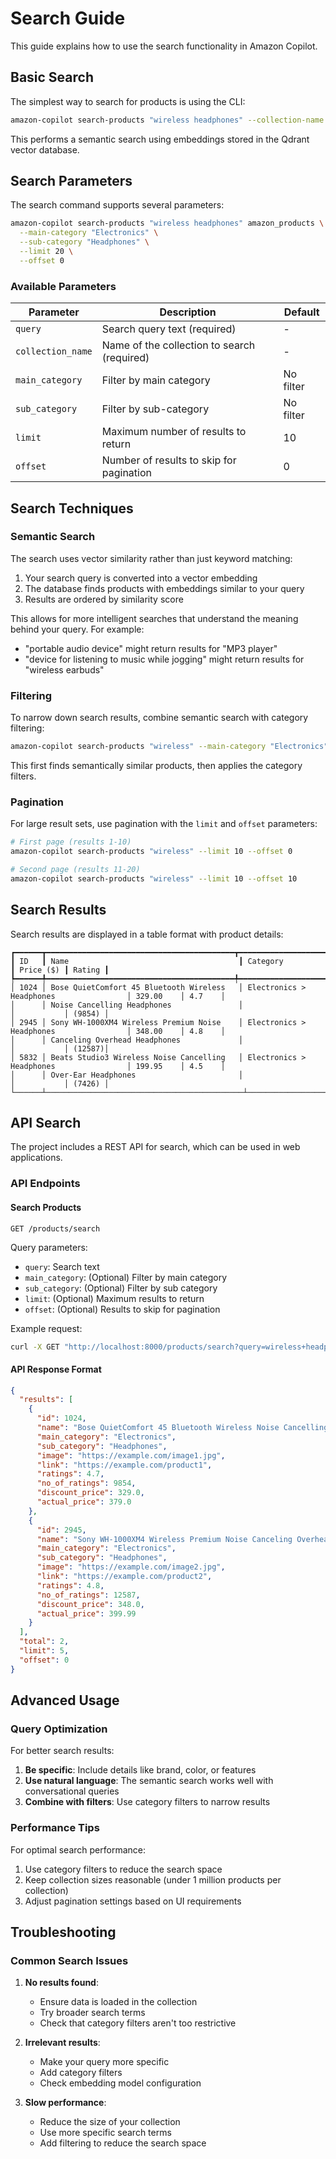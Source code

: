 # Search Guide

This guide explains how to use the search functionality in Amazon Copilot.

## Basic Search

The simplest way to search for products is using the CLI:

```bash
amazon-copilot search-products "wireless headphones" --collection-name amazon_products
```

This performs a semantic search using embeddings stored in the Qdrant vector database.

## Search Parameters

The search command supports several parameters:

```bash
amazon-copilot search-products "wireless headphones" amazon_products \
  --main-category "Electronics" \
  --sub-category "Headphones" \
  --limit 20 \
  --offset 0
```

### Available Parameters

| Parameter | Description | Default |
|-----------|-------------|---------|
| `query` | Search query text (required) | - |
| `collection_name` | Name of the collection to search (required) | - |
| `main_category` | Filter by main category | No filter |
| `sub_category` | Filter by sub-category | No filter |
| `limit` | Maximum number of results to return | 10 |
| `offset` | Number of results to skip for pagination | 0 |

## Search Techniques

### Semantic Search

The search uses vector similarity rather than just keyword matching:

1. Your search query is converted into a vector embedding
2. The database finds products with embeddings similar to your query
3. Results are ordered by similarity score

This allows for more intelligent searches that understand the meaning behind your query. For example:
- "portable audio device" might return results for "MP3 player"
- "device for listening to music while jogging" might return results for "wireless earbuds"

### Filtering

To narrow down search results, combine semantic search with category filtering:

```bash
amazon-copilot search-products "wireless" --main-category "Electronics" --sub-category "Headphones"
```

This first finds semantically similar products, then applies the category filters.

### Pagination

For large result sets, use pagination with the `limit` and `offset` parameters:

```bash
# First page (results 1-10)
amazon-copilot search-products "wireless" --limit 10 --offset 0

# Second page (results 11-20)
amazon-copilot search-products "wireless" --limit 10 --offset 10
```

## Search Results

Search results are displayed in a table format with product details:

```
┏━━━━━━┳━━━━━━━━━━━━━━━━━━━━━━━━━━━━━━━━━━━━━━━━━━┳━━━━━━━━━━━━━━━━━━━━━━━━━━━━━━━━━━━━━━━━━━┳━━━━━━━━━━━┳━━━━━━━━┓
┃ ID   ┃ Name                                      ┃ Category                                 ┃ Price ($) ┃ Rating ┃
┡━━━━━━╇━━━━━━━━━━━━━━━━━━━━━━━━━━━━━━━━━━━━━━━━━━╇━━━━━━━━━━━━━━━━━━━━━━━━━━━━━━━━━━━━━━━━━━╇━━━━━━━━━━━╇━━━━━━━━┩
│ 1024 │ Bose QuietComfort 45 Bluetooth Wireless   │ Electronics > Headphones                │ 329.00    │ 4.7    │
│      │ Noise Cancelling Headphones               │                                         │           │ (9854) │
│ 2945 │ Sony WH-1000XM4 Wireless Premium Noise    │ Electronics > Headphones                │ 348.00    │ 4.8    │
│      │ Canceling Overhead Headphones             │                                         │           │ (12587)│
│ 5832 │ Beats Studio3 Wireless Noise Cancelling   │ Electronics > Headphones                │ 199.95    │ 4.5    │
│      │ Over-Ear Headphones                       │                                         │           │ (7426) │
└──────┴────────────────────────────────────────────┴─────────────────────────────────────────┴───────────┴────────┘
```

## API Search

The project includes a REST API for search, which can be used in web applications.

### API Endpoints

#### Search Products

```
GET /products/search
```

Query parameters:
- `query`: Search text
- `main_category`: (Optional) Filter by main category
- `sub_category`: (Optional) Filter by sub category
- `limit`: (Optional) Maximum results to return
- `offset`: (Optional) Results to skip for pagination

Example request:

```bash
curl -X GET "http://localhost:8000/products/search?query=wireless+headphones&limit=5" -H "accept: application/json"
```

#### API Response Format

```json
{
  "results": [
    {
      "id": 1024,
      "name": "Bose QuietComfort 45 Bluetooth Wireless Noise Cancelling Headphones",
      "main_category": "Electronics",
      "sub_category": "Headphones",
      "image": "https://example.com/image1.jpg",
      "link": "https://example.com/product1",
      "ratings": 4.7,
      "no_of_ratings": 9854,
      "discount_price": 329.0,
      "actual_price": 379.0
    },
    {
      "id": 2945,
      "name": "Sony WH-1000XM4 Wireless Premium Noise Canceling Overhead Headphones",
      "main_category": "Electronics",
      "sub_category": "Headphones",
      "image": "https://example.com/image2.jpg",
      "link": "https://example.com/product2",
      "ratings": 4.8,
      "no_of_ratings": 12587,
      "discount_price": 348.0,
      "actual_price": 399.99
    }
  ],
  "total": 2,
  "limit": 5,
  "offset": 0
}
```

## Advanced Usage

### Query Optimization

For better search results:

1. **Be specific**: Include details like brand, color, or features
2. **Use natural language**: The semantic search works well with conversational queries
3. **Combine with filters**: Use category filters to narrow results

### Performance Tips

For optimal search performance:

1. Use category filters to reduce the search space
2. Keep collection sizes reasonable (under 1 million products per collection)
3. Adjust pagination settings based on UI requirements

## Troubleshooting

### Common Search Issues

1. **No results found**:
   - Ensure data is loaded in the collection
   - Try broader search terms
   - Check that category filters aren't too restrictive

2. **Irrelevant results**:
   - Make your query more specific
   - Add category filters
   - Check embedding model configuration

3. **Slow performance**:
   - Reduce the size of your collection
   - Use more specific search terms
   - Add filtering to reduce the search space
